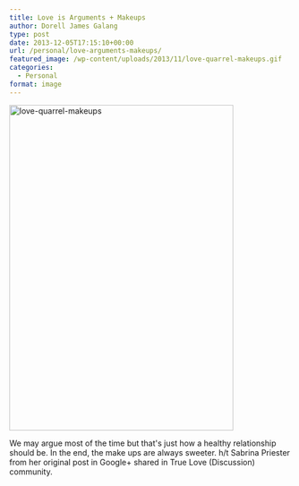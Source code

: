 ```yaml
---
title: Love is Arguments + Makeups
author: Dorell James Galang
type: post
date: 2013-12-05T17:15:10+00:00
url: /personal/love-arguments-makeups/
featured_image: /wp-content/uploads/2013/11/love-quarrel-makeups.gif
categories:
  - Personal
format: image
---
```


 <img src="https://i2.wp.com/dorellwp.localhost/wp-content/uploads/2013/11/love-quarrel-makeups.gif?resize=400%2C582" alt="love-quarrel-makeups" width="400" height="582" class="aligncenter size-full wp-image-1214" data-recalc-dims="1" />

We may argue most of the time but that's just how a healthy relationship should be. In the end, the make ups are always sweeter. <span class="wp-font-emots-heart"></span> h/t Sabrina Priester from her original post in Google+ shared in True Love (Discussion) community. <span class="wp-font-emots-emo-happy"></span>
